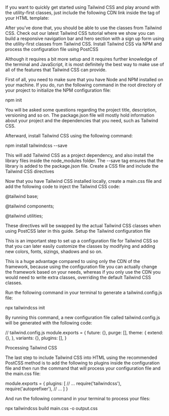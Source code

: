 If you want to quickly get started using Tailwind CSS and play around with the utility-first classes, just include the following CDN link inside the <head> tag of your HTML template:

    
<link href="https://unpkg.com/tailwindcss@^1.0/dist/tailwind.min.css" rel="stylesheet">
    

After you’ve done that, you should be able to use the classes from Tailwind CSS. Check out our latest Tailwind CSS tutorial where we show you can build a responsive navigation bar and hero section with a sign up form using the utility-first classes from Tailwind CSS.
Install Tailwind CSS via NPM and process the configuration file using PostCSS

Although it requires a bit more setup and it requires further knowledge of the terminal and JavaScript, it is most definitely the best way to make use of all of the features that Tailwind CSS can provide.

First of all, you need to make sure that you have Node and NPM installed on your machine. If you do, run the following command in the root directory of your project to initialize the NPM configuration file:

    
npm init
    

You will be asked some questions regarding the project title, description, versioning and so on. The package.json file will mostly hold information about your project and the dependencies that you need, such as Tailwind CSS.

Afterward, install Tailwind CSS using the following command:

    
npm install tailwindcss --save
    

This will add Tailwind CSS as a project dependency, and also install the library files inside the node_modules folder. The --save tag ensures that the library is added to the package.json file.
Create a CSS file and include the Tailwind CSS directives

Now that you have Tailwind CSS installed locally, create a main.css file and add the following code to inject the Tailwind CSS code:

    
@tailwind base;

@tailwind components;

@tailwind utilities;
    

These directives will be swapped by the actual Tailwind CSS classes when using PostCSS later in this guide.
Setup the Tailwind configuration file

This is an important step to set up a configuration file for Tailwind CSS so that you can later easily customize the classes by modifying and adding new colors, fonts, sizings, shadows and so on.

This is a huge advantage compared to using only the CDN of the framework, because using the configuration file you can actually change the framework based on your needs, whereas if you only use the CDN you would need to write extra classes, overriding the default Tailwind CSS classes.

Run the following command in your terminal to generate a tailwind.config.js file:

    
npx tailwindcss init
    

By running this command, a new configuration file called tailwind.config.js will be generated with the following code:

    
// tailwind.config.js
module.exports = {
    future: {},
    purge: [],
    theme: {
    extend: {},
    },
    variants: {},
    plugins: [],
}
    

Processing Tailwind CSS

The last step to include Tailwind CSS into HTML using the recommended PostCSS method is to add the following to plugins inside the configuration file and then run the command that will process your configuration file and the main.css file:

    
module.exports = {
    plugins: [
    // ...
    require('tailwindcss'),
    require('autoprefixer'),
    // ...
    ]
}
    

And run the following command in your terminal to process your files:

    
npx tailwindcss build main.css -o output.css
    
